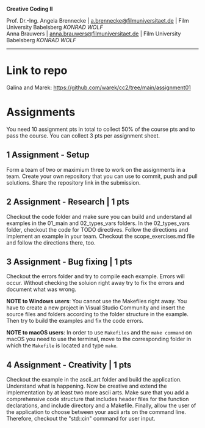 **Creative Coding II**

Prof. Dr.-Ing. Angela Brennecke | a.brennecke@filmuniversitaet.de | Film University Babelsberg *KONRAD WOLF*   
Anna Brauwers | anna.brauwers@filmuniversitaet.de | Film University Babelsberg *KONRAD WOLF*

---

# Link to repo
Galina and Marek:
https://github.com/warek/cc2/tree/main/assignment01


# Assignments

You need 10 assignment pts in total to collect 50% of the course pts and to pass the course. You can collect 3 pts per assignment sheet.

## 1 Assignment - Setup

Form a team of two or maximium three to work on the assignments in a team. Create your own repository that you can use to commit, push and pull solutions. Share the repository link in the submission.

## 2 Assignment - Research | 1 pts

Checkout the code folder and make sure you can build and understand all examples in the 01_main and 02_types_vars folders. In the 02_types_vars folder, checkout the code for TODO directives. Follow the directions and implement an example in your team. Checkout the scope_exercises.md file and follow the directions there, too.

## 3 Assignment - Bug fixing | 1 pts

Checkout the errors folder and try to compile each example. Errors will occur. Without checking the soluion right away try to fix the errors and document what was wrong. 

**NOTE to Windows users**: You cannot use the Makefiles right away. You have to create a new project in Visual Studio Community and insert the source files and folders according to the folder structure in the example. Then try to build the examples and fix the code errors.

**NOTE to macOS users**: In order to use `Makefiles` and the `make command` on macOS you need to use the terminal, move to the corresponding folder in which the `Makefile` is located and type `make`.

## 4 Assignment - Creativity | 1 pts

Checkout the example in the ascii_art folder and build the application. Understand what is happening. Now be creative and extend the implementation by at least two more ascii arts. Make sure that you add a comprehensive code structure that includes header files for the function declarations, and include directory and a Makefile. Finally, allow the user of the application to choose between your ascii arts on the command line. Therefore, checkout the "std::cin" command for user input.
